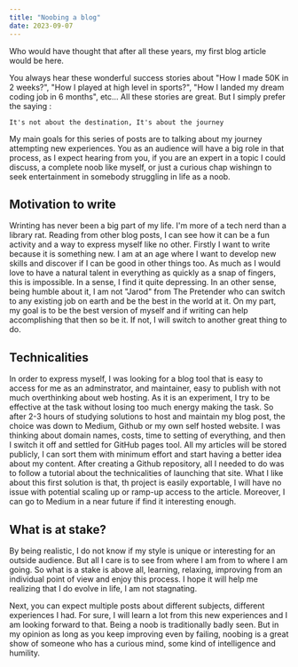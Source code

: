 ```yaml
---
title: "Noobing a blog"
date: 2023-09-07
---
```


Who would have thought that after all these years, my first blog article would be here.

You always hear these wonderful success stories about "How I made 50K in 2 weeks?", "How I played at high level in sports?", "How I landed my dream coding job in 6 months", etc... All these stories are great. But I simply prefer the saying :

```
It's not about the destination, It's about the journey
```
My main goals for this series of posts are to talking about my journey attempting new experiences.
You as an audience will have a big role in that process, as I expect hearing from you, if you are an expert in a topic I could discuss, a complete noob like myself, or just a curious chap wishingn to seek entertainment in somebody struggling in life as a noob.

## Motivation to write
Wrinting has never been a big part of my life. I'm more of a tech nerd than a library rat. Reading from other blog posts, I can see how it can be a fun activity and a way to express myself like no other.
Firstly I want to write because it is something new. I am at an age where I want to develop new skills and discover if I can be good in other things too. As much as I would love to have a natural talent in everything as quickly as a snap of fingers, this is impossible. In a sense, I find it quite depressing. In an other sense, being humble about it, I am not "Jarod" from The Pretender who can switch to any existing job on earth and be the best in the world at it.
On my part, my goal is to be the best version of myself and if writing can help accomplishing that then so be it. If not, I will switch to another great thing to do.

## Technicalities
In order to express myself, I was looking for a blog tool that is easy to access for me as an adminstrator, and maintainer, easy to publish with not much overthinking about web hosting. As it is an experiment, I try to be effective at the task without losing too much energy making the task. So after 2-3 hours of studying solutions to host and maintain my blog post, the choice was down to Medium, Github or my own self hosted website. I was thinking about domain names, costs, time to setting of everything, and then I switch it off and settled for GitHub pages tool.
All my articles will be stored publicly, I can sort them with minimum effort and start having a better idea about my content.
After creating a Github repository, all I needed to do was to follow a tutorial about the technicalities of launching that site. What I like about this first solution is that, th project is easily exportable, I will have no issue with potential scaling up or ramp-up access to the article. Moreover, I can go to Medium in a near future if find it interesting enough.

## What is at stake?
By being realistic, I do not know if my style is unique or interesting for an outside audience. But all I care is to see from where I am from to where I am going. So what is a stake is above all, learning, relaxing, improving from  an individual point of view and enjoy this process.
I hope it will help me realizing that I do evolve in life, I am not stagnating.

Next, you can expect multiple posts about different subjects, different experiences I had. For sure, I will learn a lot from this new experiences and I am looking forward to that. Being a noob is traditionally badly seen. But in my opinion as long as you keep improving even by failing, noobing is a great show of someone who has a curious mind, some kind of intelligence and humility.

